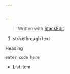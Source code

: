 ```yaml
---


---
```


<blockquote>
<p>Written with <a href="https://stackedit.io/">StackEdit</a>.</p>
</blockquote>
<ol>
<li>strikethrough text</li>
</ol>
<p>Heading</p>
<pre><code>enter code here
</code></pre>
<ul>
<li>List item</li>
</ul>

